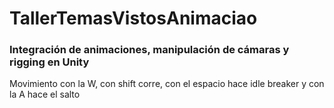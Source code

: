 # TallerTemasVistosAnimaciao

 ### Integración de animaciones, manipulación de cámaras y rigging en Unity

 Movimiento con la W, con shift corre, con el espacio hace idle breaker y con la A hace el salto
